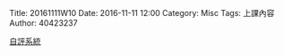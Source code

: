 Title: 20161111W10
Date: 2016-11-11 12:00
Category: Misc
Tags: 上課內容
Author: 40423237
<!-- PELICAN_END_SUMMARY -->
<p><a href="https://ethercalc.org/sde741ot61o4">自評系統</a></p>
